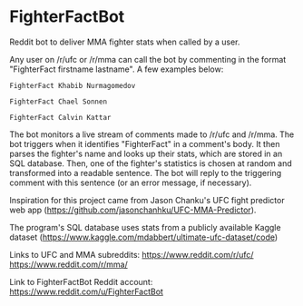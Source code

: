 # FighterFactBot
Reddit bot to deliver MMA fighter stats when called by a user. 

Any user on /r/ufc or /r/mma can call the bot by commenting in the format "FighterFact firstname lastname". A few examples below:

    FighterFact Khabib Nurmagomedov

    FighterFact Chael Sonnen

    FighterFact Calvin Kattar

The bot monitors a live stream of comments made to /r/ufc and /r/mma. The bot triggers when it identifies "FighterFact" in a comment's body. It then parses the fighter's name and looks up their stats, which are stored in an SQL database. Then, one of the fighter's statistics is chosen at random and transformed into a readable sentence. The bot will reply to the triggering comment with this sentence (or an error message, if necessary).

Inspiration for this project came from Jason Chanku's UFC fight predictor web app (https://github.com/jasonchanhku/UFC-MMA-Predictor).

The program's SQL database uses stats from a publicly available Kaggle dataset (https://www.kaggle.com/mdabbert/ultimate-ufc-dataset/code)

Links to UFC and MMA subreddits:
https://www.reddit.com/r/ufc/
https://www.reddit.com/r/mma/

Link to FighterFactBot Reddit account:
https://www.reddit.com/u/FighterFactBot
